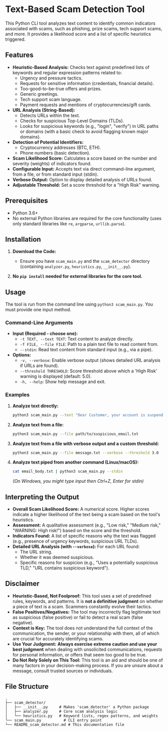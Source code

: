 # Text-Based Scam Detection Tool

This Python CLI tool analyzes text content to identify common indicators associated with scams, such as phishing, prize scams, tech support scams, and more. It provides a likelihood score and a list of specific heuristics triggered.

## Features

*   **Heuristic-Based Analysis:** Checks text against predefined lists of keywords and regular expression patterns related to:
    *   Urgency and pressure tactics.
    *   Requests for sensitive information (credentials, financial details).
    *   Too-good-to-be-true offers and prizes.
    *   Generic greetings.
    *   Tech support scam language.
    *   Payment requests and mentions of cryptocurrencies/gift cards.
*   **URL Analysis (String-Based):**
    *   Detects URLs within the text.
    *   Checks for suspicious Top-Level Domains (TLDs).
    *   Looks for suspicious keywords (e.g., "login", "verify") in URL paths or domains (with a basic check to avoid flagging known major domains).
*   **Detection of Potential Identifiers:**
    *   Cryptocurrency addresses (BTC, ETH).
    *   Phone numbers (basic detection).
*   **Scam Likelihood Score:** Calculates a score based on the number and severity (weights) of indicators found.
*   **Configurable Input:** Accepts text via direct command-line argument, from a file, or from standard input (stdin).
*   **Verbose Output:** Option to display detailed analysis of URLs found.
*   **Adjustable Threshold:** Set a score threshold for a "High Risk" warning.

## Prerequisites

*   Python 3.6+
*   No external Python libraries are required for the core functionality (uses only standard libraries like `re`, `argparse`, `urllib.parse`).

## Installation

1.  **Download the Code:**
    *   Ensure you have `scam_main.py` and the `scam_detector` directory (containing `analyzer.py`, `heuristics.py`, `__init__.py`).

2.  **No `pip install` needed for external libraries for the core tool.**

## Usage

The tool is run from the command line using `python3 scam_main.py`. You must provide one input method.

### Command-Line Arguments

*   **Input (Required - choose one):**
    *   `-t TEXT, --text TEXT`: Text content to analyze directly.
    *   `-f FILE, --file FILE`: Path to a plain text file to read content from.
    *   `--stdin`: Read text content from standard input (e.g., via a pipe).
*   **Options:**
    *   `-v, --verbose`: Enable verbose output (shows detailed URL analysis if URLs are found).
    *   `--threshold THRESHOLD`: Score threshold above which a 'High Risk' warning is displayed (default: 5.0).
    *   `-h, --help`: Show help message and exit.

### Examples

1.  **Analyze text directly:**
    ```bash
    python3 scam_main.py --text "Dear Customer, your account is suspended. Please login at http://yourbank.suspicious-site.xyz/update to avoid closure."
    ```

2.  **Analyze text from a file:**
    ```bash
    python3 scam_main.py --file path/to/suspicious_email.txt
    ```

3.  **Analyze text from a file with verbose output and a custom threshold:**
    ```bash
    python3 scam_main.py --file message.txt --verbose --threshold 3.0
    ```

4.  **Analyze text piped from another command (Linux/macOS):**
    ```bash
    cat email_body.txt | python3 scam_main.py --stdin
    ```
    *(On Windows, you might type input then Ctrl+Z, Enter for stdin)*

## Interpreting the Output

*   **Overall Scam Likelihood Score:** A numerical score. Higher scores indicate a higher likelihood of the text being a scam based on the tool's heuristics.
*   **Assessment:** A qualitative assessment (e.g., "Low risk," "Medium risk," "WARNING: High risk!") based on the score and the threshold.
*   **Indicators Found:** A list of specific reasons why the text was flagged (e.g., presence of urgency keywords, suspicious URL TLDs).
*   **Detailed URL Analysis (with `--verbose`):** For each URL found:
    *   The URL string.
    *   Whether it was deemed suspicious.
    *   Specific reasons for suspicion (e.g., "Uses a potentially suspicious TLD," "URL contains suspicious keyword").

## Disclaimer

*   **Heuristic-Based, Not Foolproof:** This tool uses a set of predefined rules, keywords, and patterns. It is **not a definitive judgment** on whether a piece of text is a scam. Scammers constantly evolve their tactics.
*   **False Positives/Negatives:** The tool may incorrectly flag legitimate text as suspicious (false positive) or fail to detect a real scam (false negative).
*   **Context is Key:** The tool does not understand the full context of the communication, the sender, or your relationship with them, all of which are crucial for accurately identifying scams.
*   **Use Your Judgment:** **Always exercise extreme caution and use your best judgment** when dealing with unsolicited communications, requests for personal information, or offers that seem too good to be true.
*   **Do Not Rely Solely on This Tool:** This tool is an aid and should be one of many factors in your decision-making process. If you are unsure about a message, consult trusted sources or individuals.

## File Structure
```
.
├── scam_detector/
│   ├── __init__.py     # Makes 'scam_detector' a Python package
│   ├── analyzer.py     # Core scam analysis logic
│   └── heuristics.py   # Keyword lists, regex patterns, and weights
└── scam_main.py          # CLI entry point
└── README_scam_detector.md # This documentation file
```
```
